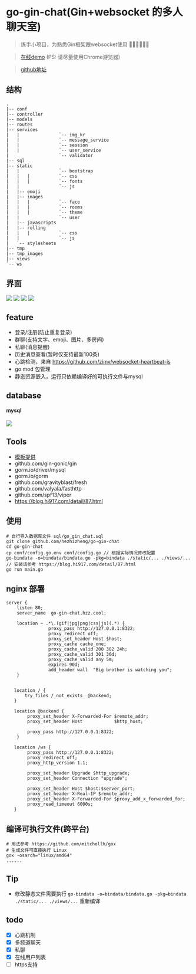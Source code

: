 # go-gin-chat(Gin+websocket 的多人聊天室)

> 练手小项目，为熟悉Gin框架跟websocket使用 💛💛💛💛💛💛

> [在线demo](http://go-gin-chat.hzz.cool) (PS: 请尽量使用Chrome游览器)

> [github地址](https://github.com/hezhizheng/go-gin-chat)

## 结构
```
.
|-- conf
|-- controller
|-- models
|-- routes
|-- services
|   |               `-- img_kr
|   |               `-- message_service
|   |               `-- session
|   |               `-- user_service
|                   `-- validator
|-- sql
|-- static
|   |               `-- bootstrap
|   |   |           `-- css
|   |   |           `-- fonts
|   |               `-- js
|   |-- emoji
|   |-- images
|   |   |           `-- face
|   |   |           `-- rooms
|   |   |           `-- theme
|   |               `-- user
|   |-- javascripts
|   |-- rolling
|   |   |           `-- css
|   |               `-- js
|   `-- stylesheets
|-- tmp
|-- tmp_images
|-- views
`-- ws

```

## 界面
![](https://static01.imgkr.com/temp/5c3c9096ef9f4796b404dd2f3e23c36d.png)
![](https://static01.imgkr.com/temp/cd66af62792f4d2e8c2fa974e82d0526.png)
![](https://static01.imgkr.com/temp/099bf697686445d79407962cdfb11e56.png)
![](https://static01.imgkr.com/temp/1e89fdd024de47fa862143fba246d632.png)

## feature
- 登录/注册(防止重复登录)
- 群聊(支持文字、emoji、图片、多房间)
- 私聊(消息提醒)
- 历史消息查看(暂时仅支持最新100条)
- 心跳检测，来自 https://github.com/zimv/websocket-heartbeat-js
- go mod 包管理
- 静态资源嵌入，运行只依赖编译好的可执行文件与mysql

## database
#### mysql
![](https://static01.imgkr.com/temp/a4b4520607da41f796f13c17a250e70e.png)
 
## Tools
- [模板提供](https://github.com/zfowed/charooms-html) 
- github.com/gin-gonic/gin
- gorm.io/driver/mysql
- gorm.io/gorm
- github.com/gravityblast/fresh
- github.com/valyala/fasthttp
- github.com/spf13/viper
- https://blog.hi917.com/detail/87.html

## 使用

```
# 自行导入数据库文件 sql/go_gin_chat.sql
git clone github.com/hezhizheng/go-gin-chat
cd go-gin-chat
cp conf/config.go.env conf/config.go // 根据实际情况修改配置
go-bindata -o=bindata/bindata.go -pkg=bindata ./static/... ./views/... // 安装请参考 https://blog.hi917.com/detail/87.html
go run main.go 
```

## nginx 部署

```
server {
    listen 80;
    server_name  go-gin-chat.hzz.cool;

    location ~ .*\.(gif|jpg|png|css|js)(.*) {
                proxy_pass http://127.0.0.1:8322;
                proxy_redirect off;
                proxy_set_header Host $host;
                proxy_cache cache_one;
                proxy_cache_valid 200 302 24h;
                proxy_cache_valid 301 30d;
                proxy_cache_valid any 5m;
                expires 90d;
                add_header wall  "Big brother is watching you";
    }
  

   location / {
       try_files /_not_exists_ @backend;
   }
  
   location @backend {
        proxy_set_header X-Forwarded-For $remote_addr;
        proxy_set_header Host            $http_host;

        proxy_pass http://127.0.0.1:8322;
    }
  
   location /ws {
        proxy_pass http://127.0.0.1:8322;
        proxy_redirect off;
        proxy_http_version 1.1;

        proxy_set_header Upgrade $http_upgrade;
        proxy_set_header Connection "upgrade";

        proxy_set_header Host $host:$server_port;
        proxy_set_header X-Real-IP $remote_addr;
        proxy_set_header X-Forwarded-For $proxy_add_x_forwarded_for;    
        proxy_read_timeout 6000s;
   }
```
## 编译可执行文件(跨平台)

```
# 用法参考 https://github.com/mitchellh/gox
# 生成文件可直接执行 Linux
gox -osarch="linux/amd64"
......
```

## Tip
- 修改静态文件需要执行 `go-bindata -o=bindata/bindata.go -pkg=bindata ./static/... ./views/...`  重新编译

## todo
- [x] 心跳机制
- [x] 多频道聊天
- [x] 私聊
- [x] 在线用户列表
- [ ] https支持